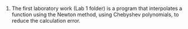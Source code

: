 1. The first laboratory work (Lab 1 folder) is a program that interpolates a function using the Newton method, using Chebyshev polynomials, to reduce the calculation error.
